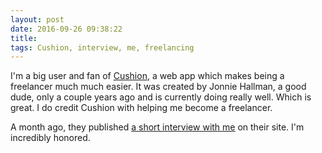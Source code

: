 ```yaml
---
layout: post
date: 2016-09-26 09:38:22
title: 
tags: Cushion, interview, me, freelancing
---
```

I'm a big user and fan of [Cushion](http://cushionapp.com), a web app which makes being a freelancer much much easier. It was created by Jonnie Hallman, a good dude, only a couple years ago and is currently doing really well. Which is great. I do credit Cushion with helping me become a freelancer.

A month ago, they published [a short interview with me](http://cushionapp.com/talking-shop/brian-feeney/) on their site. I'm incredibly honored. 